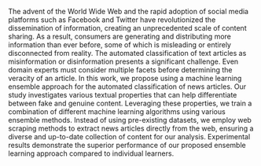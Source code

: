 The advent of the World Wide Web and the rapid adoption of social media platforms such as Facebook and Twitter have revolutionized the dissemination of information, creating an unprecedented scale of content sharing. As a result, consumers are generating and distributing more information than ever before, some of which is misleading or entirely disconnected from reality. The automated classification of text articles as misinformation or disinformation presents a significant challenge. Even domain experts must consider multiple facets before determining the veracity of an article. In this work, we propose using a machine learning ensemble approach for the automated classification of news articles. Our study investigates various textual properties that can help differentiate between fake and genuine content. Leveraging these properties, we train a combination of different machine learning algorithms using various ensemble methods. Instead of using pre-existing datasets, we employ web scraping methods to extract news articles directly from the web, ensuring a diverse and up-to-date collection of content for our analysis. Experimental results demonstrate the superior performance of our proposed ensemble learning approach compared to individual learners.
